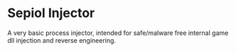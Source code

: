 <h1>Sepiol Injector</h1>
A very basic process injector, intended for safe/malware free internal game dll injection and reverse engineering.